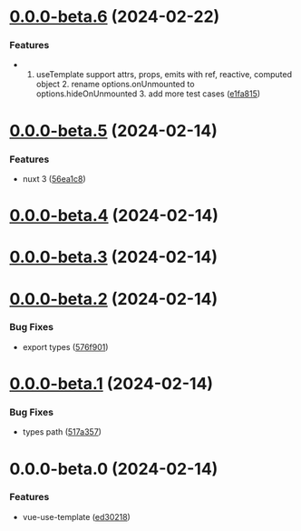

# [0.0.0-beta.6](https://github.com/hunterliu1003/vue-use-template/compare/0.0.0-beta.5...0.0.0-beta.6) (2024-02-22)


### Features

* 1. useTemplate support attrs, props, emits with ref, reactive, computed object 2. rename options.onUnmounted to options.hideOnUnmounted 3. add more test cases ([e1fa815](https://github.com/hunterliu1003/vue-use-template/commit/e1fa81528bdd2589f83182eb93b80ad21e953fed))

# [0.0.0-beta.5](https://github.com/hunterliu1003/vue-use-template/compare/0.0.0-beta.4...0.0.0-beta.5) (2024-02-14)


### Features

* nuxt 3 ([56ea1c8](https://github.com/hunterliu1003/vue-use-template/commit/56ea1c83886005b8d49e6880f954825750c16547))

# [0.0.0-beta.4](https://github.com/hunterliu1003/vue-use-template/compare/0.0.0-beta.3...0.0.0-beta.4) (2024-02-14)

# [0.0.0-beta.3](https://github.com/hunterliu1003/vue-use-template/compare/0.0.0-beta.2...0.0.0-beta.3) (2024-02-14)

# [0.0.0-beta.2](https://github.com/hunterliu1003/vue-use-template/compare/0.0.0-beta.1...0.0.0-beta.2) (2024-02-14)


### Bug Fixes

* export types ([576f901](https://github.com/hunterliu1003/vue-use-template/commit/576f9013c86a2a1219d307687375b5bb5ed3571f))

# [0.0.0-beta.1](https://github.com/hunterliu1003/vue-use-template/compare/0.0.0-beta.0...0.0.0-beta.1) (2024-02-14)


### Bug Fixes

* types path ([517a357](https://github.com/hunterliu1003/vue-use-template/commit/517a35745a768e38ca2c596e84d98859db89a6d2))

# 0.0.0-beta.0 (2024-02-14)


### Features

* vue-use-template ([ed30218](https://github.com/hunterliu1003/vue-use-template/commit/ed30218450f2e741d255ff7cbc91be0cbee7bc07))
